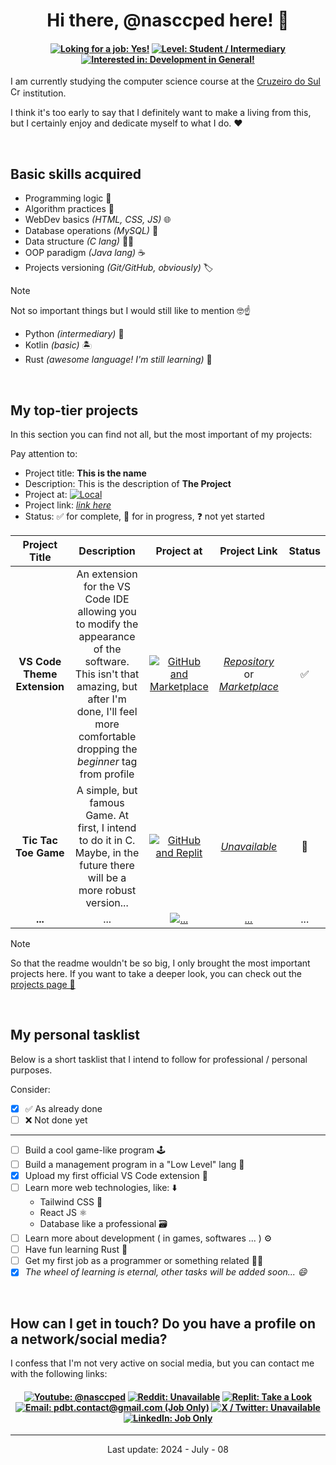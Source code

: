 <!-- title and ----------------------------------------------------->
<h1 align="center">Hi there, @nasccped here! 👋</h1>

<!-- some centered badges -->
<h4 align="center">

[![Loking for a job: Yes!][loking-for-a-job-badge]](#)
[![Level: Student / Intermediary][level-badge]](#)
[![Interested in: Development in General!][interested-in-badge]](#)

</h4>

<!-- description text ---------------------------------------------->
I am currently studying the computer science course at the
[Cruzeiro do Sul <img
src="https://logospng.org/download/cruzeiro-do-sul/logo-cruzeiro-do-sul-estrela-1024.png"
style="height: 1rem"
alt="Cruzeiro do Sul logo">][cruzeiro-do-sul-link] institution.

I think it's too early to say that I definitely want to make a living
from this, but I certainly enjoy and dedicate myself to what I do. ❤️

<br>



<!-- self explanatory ---------------------------------------------->
## Basic skills acquired

- Programming logic 👾
- Algorithm practices 📑
- WebDev basics _(HTML, CSS, JS)_ 🌐
- Database operations _(MySQL)_ 💾
- Data structure _(C lang)_ 🧑‍🔬
- OOP paradigm _(Java lang)_ ☕
- Projects versioning _(Git/GitHub, obviously)_ 🏷️

<!-- aditional -->
> [!NOTE]
>
> Not so important things but I would still like to mention 🤓☝️
>
> - Python _(intermediary)_ 🐍
> - Kotlin _(basic)_ 🏝️
> - Rust _(awesome language! I'm still learning)_ 🦀

<br>


<!-- dedicated to my personal projects ----------------------------->
## My top-tier projects

<!-- details from projects table -->
In this section you can find not all, but the most important of my
projects:

Pay attention to:
- Project title: **This is the name**
- Description: This is the description of **The Project**
- Project at: [![Local][some-local-badge]](#)
- Project link: [_link here_](#)
- Status: ✅ for complete, 🔁 for in progress, ❓ not yet started


<!-- table itself -->
| Project Title | Description | Project at | Project Link | Status |
|:-------------:|:-----------:|:----------:|:------------:|:------:|
| **VS Code Theme Extension** | An extension for the VS Code IDE allowing you to modify the appearance of the software. This isn't that amazing, but after I'm done, I'll feel more comfortable dropping the _beginner_ tag from profile | [![GitHub and Marketplace][table-github-n-mrktplace-badge]](#) | [_Repository_][gptheme-plus-link-github] or [_Marketplace_][gptheme-plus-link-mrktplace] | ✅ | <!-- row 1 -->
| **Tic Tac Toe Game** | A simple, but famous Game. At first, I intend to do it in C. Maybe, in the future there will be a more robust version... | [![GitHub and Replit][table-github-n-replit-badge]](#) | [_Unavailable_](#) | 🔁 | <!-- row 2 -->
| **...** | ... | [![...][table-...-badge]](#) | [_..._](#) | ... | <!-- last row -->

> [!NOTE]
>
> So that the readme wouldn't be so big, I only brought the most
> important projects here. If you want to take a deeper look, you can
> check out the [projects page 📑][projects-pages]

<br>



<!-- personal task list -------------------------------------------->
## My personal tasklist

Below is a short tasklist that I intend to follow for professional /
personal purposes.

Consider:
- [X] ✅ As already done
- [ ] ❌ Not done yet

---

- [ ] Build a cool game-like program 🕹️
- [ ] Build a management program in a "Low Level" lang 📑
- [X] Upload my first official VS Code extension 🧩
- [ ] Learn more web technologies, like: ⬇️
  - Tailwind CSS 🎨
  - React JS ⚛️
  - Database like a professional 🗃️
- [ ] Learn more about development ( in games, softwares ... ) ⚙️
- [ ] Have fun learning Rust 🦀
- [ ] Get my first job as a programmer or something related 👨‍🏭
- [X] _The wheel of learning is eternal, other tasks will be added soon... 😄_

<br>



<!-- contact ------------------------------------------------------->
## How can I get in touch? Do you have a profile on a network/social media?

I confess that I'm not very active on social media, but you can
contact me with the following links:

<!-- centered badges area -->
<h4 align="center">
  
[![Youtube: @nasccped][footer-youtube-badge]][footer-youtube-link]
[![Reddit: Unavailable][footer-reddit-badge]](#)
[![Replit: Take a Look][footer-replit-badge]][footer-replit-link]
[![Email: pdbt.contact@gmail.com (Job Only)][footer-email-badge]][footer-email-link]
[![X / Twitter: Unavailable][footer-x-twitter-badge]](#)
[![LinkedIn: Job Only][footer-linkedin-badge]][footer-linkedin-link]

</h4>



<!-- footer like section -->
---

<p align="center">Last update: 2024 - July - 08</p>



<!-- md saves... -------------------------------------------------------------------------------->

<!-- top badges -->
[loking-for-a-job-badge]: https://img.shields.io/badge/Loking%20for%20a%20job%3A-Yes!-808836
[level-badge]: https://img.shields.io/badge/Level%3A-Student%20%2F%20Intermediary-FF7F3E
[interested-in-badge]: https://img.shields.io/badge/Interested%20in%3A-Development%20in%20general-2A629A
[some-local-badge]: https://img.shields.io/badge/Some%20Local-5C6BC0

<!-- top links -->
[cruzeiro-do-sul-link]: https://www.cruzeirodosul.edu.br/

<!-- table badges -->
[table-github-badge]: https://img.shields.io/badge/GitHub-5C6BC0
[table-github-n-mrktplace-badge]: https://img.shields.io/badge/GitHub-Marketplace-mix.svg?style=flat&colorA=5C6BC0&colorB=333366
[table-github-n-replit-badge]: https://img.shields.io/badge/GitHub-Replit-mix.svg?style=flat&colorA=5C6BC0&colorB=F26201
[table-...-badge]: https://img.shields.io/badge/%2E%2E%2E-grey

<!-- table links -->
[gptheme-plus-link-github]: https://github.com/nasccped/vsc-gptheme-plus-extension
[gptheme-plus-link-mrktplace]: https://marketplace.visualstudio.com/items?itemName=nascc.gptheme-plus

<!-- other links -->
[projects-pages]: ./projects/README.md

<!-- footer badges -->
[footer-youtube-badge]: https://img.shields.io/badge/Youtube-%40nasccped-FF0000
[footer-reddit-badge]: https://img.shields.io/badge/Reddit-Unavailable-FF4422
[footer-replit-badge]: https://img.shields.io/badge/Replit-Take%20a%20Look%20at%20The%20Projects-F26201
[footer-email-badge]: https://img.shields.io/badge/Email-pdbt.contact@gmail.com%20%28Job%20Only%29-34A853
[footer-x-twitter-badge]: https://img.shields.io/badge/X%20%2F%20Twitter-Unavailable-249EF0
[footer-linkedin-badge]: https://img.shields.io/badge/LinkedIn-Job%20Only-blue.svg?style=flat&colorA=5b5b5b&colorB=0073B1

<!-- footer links -->
[footer-youtube-link]: https://youtube.com/@nasccped
[footer-linkedin-link]: https://www.linkedin.com/in/nasccped/
[footer-email-link]: mailto:pdbt.contact@gmail.com?subject=Your%20title%20here!&body=Don%27t%20forget%20to%20add%20the%20body%20of%20the%20message%2E%2E%2E
[footer-replit-link]: https://replit.com/@nasccped

